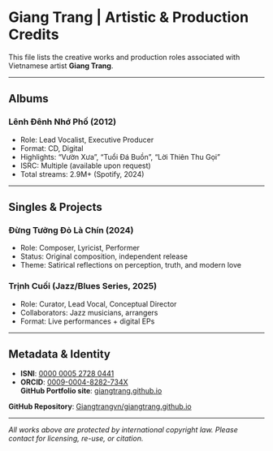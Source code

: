 # Giang Trang | Artistic & Production Credits

This file lists the creative works and production roles associated with Vietnamese artist **Giang Trang**.

---

## Albums

### **Lênh Đênh Nhớ Phố** (2012)
- Role: Lead Vocalist, Executive Producer
- Format: CD, Digital
- Highlights: “Vườn Xưa”, “Tuổi Đá Buồn”, “Lời Thiên Thu Gọi”
- ISRC: Multiple (available upon request)
- Total streams: 2.9M+ (Spotify, 2024)

---

## Singles & Projects

### **Đừng Tưởng Đỏ Là Chín** (2024)
- Role: Composer, Lyricist, Performer
- Status: Original composition, independent release
- Theme: Satirical reflections on perception, truth, and modern love

### **Trịnh Cuối** (Jazz/Blues Series, 2025)
- Role: Curator, Lead Vocal, Conceptual Director
- Collaborators: Jazz musicians, arrangers
- Format: Live performances + digital EPs


---

## Metadata & Identity

- **ISNI**: [0000 0005 2728 0441](https://isni.org/isni/0000000527280441)  
- **ORCID**: [0009-0004-8282-734X](https://orcid.org/0009-0004-8282-734X)  
  **GitHub Portfolio site**: [giangtrang.github.io](https://github.com/Giangtrangvn)
  
**GitHub Repository**: [Giangtrangvn/giangtrang.github.io](https://github.com/Giangtrangvn/giangtrang.github.io)

---

*All works above are protected by international copyright law. Please contact for licensing, re-use, or citation.*
